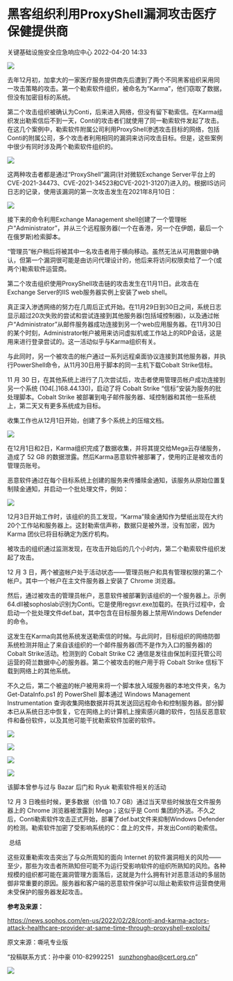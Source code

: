 #  黑客组织利用ProxyShell漏洞攻击医疗保健提供商   
 关键基础设施安全应急响应中心   2022-04-20 14:33  
  
![](https://mmbiz.qpic.cn/sz_mmbiz_jpg/wpkib3J60o2icQdxq7ekQQqPgjZPyf3ufmzNjhpz1bJpLPx6QARiaFNueUwmxyg8t1p6t2oSvxxsEjqYwAaTYBUpg/640?wx_fmt=jpeg "")  
  
去年12月初，加拿大的一家医疗服务提供商先后遭到了两个不同黑客组织采用同一攻击策略的攻击。第一个勒索软件组织，被命名为“Karma”，他们窃取了数据，但没有加密目标的系统。  
  
第二个攻击组织被确认为Conti，后来进入网络，但没有留下勒索信。在Karma组织发出勒索信后不到一天，Conti的攻击者们就使用了同一勒索软件发起了攻击。在这几个案例中，勒索软件附属公司利用ProxyShell渗透攻击目标的网络，包括Conti的附属公司，多个攻击者利用相同的漏洞来访问攻击目标。但是，这些案例中很少有同时涉及两个勒索软件组织的。  
  
![](https://mmbiz.qpic.cn/sz_mmbiz_jpg/iaz5iaQYxGogsfQcwvibHxyNaIXyzoyjA7ZtNXdy1vdLQUwGAzaYe3EwBctCQWf3BuVibyFuROicM7yXia4HTNpwKfiaQ/640?wx_fmt=jpeg "")  
  
这两种攻击者都是通过“ProxyShell”漏洞(针对微软Exchange Server平台上的CVE-2021-34473、CVE-2021-34523和CVE-2021-31207)进入的。根据IIS访问日志的记录，使用该漏洞的第一次攻击发生在2021年8月10日：  
  
![](https://mmbiz.qpic.cn/sz_mmbiz_png/wpkib3J60o2icQdxq7ekQQqPgjZPyf3ufmbpicUWXDe3ico1OWnzXjRt8pPriclGCcTSNEKuG9q2oQ6DySM6BGYKrQA/640?wx_fmt=png "")  
  
接下来的命令利用Exchange Management shell创建了一个管理帐户“Administrator”，并从三个远程服务器(一个在香港，另一个在伊朗，最后一个在俄罗斯)检索脚本。  
  
“管理员”帐户稍后将被其中一名攻击者用于横向移动。虽然无法从可用数据中确认，但第一个漏洞很可能是由访问代理设计的，他后来将访问权限卖给了一个(或两个)勒索软件运营商。  
  
第二个攻击组织使用ProxyShell攻击链的攻击发生在11月11日。此攻击在Exchange Server的IIS web服务器实例上安装了web shell。  
  
真正深入渗透网络的努力在几周后正式开始。在11月29日到30日之间，系统日志显示超过20次失败的尝试和尝试连接到其他服务器(包括域控制器)，以及通过帐户“Administrator”从邮件服务器成功连接到另一个web应用服务器。在11月30日的某个时刻，Administrator帐户被用来访问虚拟机或工作站上的RDP会话，这是用来进行登录尝试的。这一活动似乎与Karma组织有关。  
  
与此同时，另一个被攻击的帐户通过一系列远程桌面协议连接到其他服务器，并执行PowerShell命令，从11月30日用于脚本的同一主机下载Cobalt Strike信标。  
  
11 月 30 日，在其他系统上进行了几次尝试后，攻击者使用管理员帐户成功连接到另一个系统 (104[.]168.44.130)，启动了将 Cobalt Strike “信标”安装为服务的批处理脚本。Cobalt Strike 被部署到电子邮件服务器、域控制器和其他一些系统上，第二天又有更多系统成为目标。  
  
收集工作也从12月1日开始，创建了多个系统上的压缩文档。  
  
![](https://mmbiz.qpic.cn/sz_mmbiz_jpg/iaz5iaQYxGogsfQcwvibHxyNaIXyzoyjA7ZzH53MufHF2OIoguCXibUPEqHHDR7csFpgaCnP3QeWiaCBI6SBG477mWg/640?wx_fmt=jpeg "")  
  
在12月1日和2日，Karma组织完成了数据收集，并将其提交给Mega云存储服务，造成了 52 GB 的数据泄露。然后Karma恶意软件被部署了，使用的正是被攻击的管理员账号。  
  
恶意软件通过在每个目标系统上创建的服务来传播赎金通知，该服务从原始位置复制赎金通知，并启动一个批处理文件，例如：  
  
![](https://mmbiz.qpic.cn/sz_mmbiz_png/wpkib3J60o2icQdxq7ekQQqPgjZPyf3ufmWXibIkuu1z0OuI5lu7NFa5ibWI0kFeF7go3iaDbTjfP4g1kKdcvnrLnEA/640?wx_fmt=png "")  
  
12月3日开始工作时，该组织的员工发现，“Karma”赎金通知作为壁纸出现在大约20个工作站和服务器上。这封勒索信声称，数据只是被外泄，没有加密，因为 Karma 团伙已将目标确定为医疗机构。  
  
被攻击的组织通过监测发现，在攻击开始后的几个小时内，第二个勒索软件组织发起了攻击。  
  
12 月 3 日，两个被盗帐户处于活动状态——管理员帐户和具有管理权限的第二个帐户。其中一个帐户在主文件服务器上安装了 Chrome 浏览器。  
  
然后，通过被攻击的管理员帐户，恶意软件被部署到该组织的一个服务器上。示例64.dll被sophoslab识别为Conti。它是使用regsvr.exe加载的。在执行过程中，会启动一个批处理文件def.bat，其中包含在目标服务器上禁用Windows Defender的命令。  
  
这发生在Karma向其他系统发送勒索信的时候。与此同时，目标组织的网络防御系统检测并阻止了来自该组织的一个邮件服务器(而不是作为入口的服务器)的Cobalt Strike活动。检测到的 Cobalt Strike C2 通信是发往由保加利亚托管公司运营的荷兰数据中心的服务器。第二个被攻击的帐户用于将 Cobalt Strike 信标下载到网络上的其他系统。  
  
不久之后，第二个被盗的帐户被用来将一个脚本放入域服务器的本地文件夹，名为 Get-DataInfo.ps1 的 PowerShell 脚本通过 Windows Management Instrumentation 查询收集网络数据并将其发送回远程命令和控制服务器。部分脚本已从系统日志中恢复，它在网络上的计算机上搜索感兴趣的软件，包括反恶意软件和备份软件，以及其他可能干扰勒索软件加密的软件。  
  
![](https://mmbiz.qpic.cn/sz_mmbiz_png/wpkib3J60o2icQdxq7ekQQqPgjZPyf3ufmFg12lFeUa0eJPByWt4TCyvdfJejxGbWhzhMZ5avgXCZ6q9qx2XiaCMA/640?wx_fmt=png "")  
  
![](https://mmbiz.qpic.cn/sz_mmbiz_png/wpkib3J60o2icQdxq7ekQQqPgjZPyf3ufm2TVdgkZgvVqnXHh051I8PJOgElg9gd2iaEIEv9wNpNkHyZHgQoxqoYg/640?wx_fmt=png "")  
  
![](https://mmbiz.qpic.cn/sz_mmbiz_png/wpkib3J60o2icQdxq7ekQQqPgjZPyf3ufmwqAXcMNdOsgVX81ZqC3mrvVAUSej1VQw4AGibbmOG9bhHNMCiasPCfBg/640?wx_fmt=png "")  
  
![](https://mmbiz.qpic.cn/sz_mmbiz_png/wpkib3J60o2icQdxq7ekQQqPgjZPyf3ufmjqohcHTpZYYoeYvTGnxLK6Xpar0uHlsP6mFRibKsgOCvk0cGuC5jHPg/640?wx_fmt=png "")  
  
该脚本曾参与过与 Bazar 后门和 Ryuk 勒索软件相关的活动  
  
12 月 3 日晚些时候，更多数据（价值 10.7 GB）通过当天早些时候放在文件服务器上的 Chrome 浏览器被泄露到 Mega；这似乎是 Conti 集团的外逃。不久之后，Conti勒索软件攻击正式开始，部署了def.bat文件来抑制Windows Defender的检测。勒索软件加密了受影响系统的C：盘上的文件，并发出Conti的勒索信。  
  
 总结  
  
这些双重勒索攻击突出了与众所周知的面向 Internet 的软件漏洞相关的风险——至少，那些为攻击者所熟知但可能不为运行受影响软件的组织所熟知的风险。各种规模的组织都可能在漏洞管理方面落后，这就是为什么拥有针对恶意活动的多层防御非常重要的原因。服务器和客户端的恶意软件保护可以阻止勒索软件运营商使用未受保护的服务器发起攻击。  
  
**参考及来源：**  
  
https://news.sophos.com/en-us/2022/02/28/conti-and-karma-actors-attack-healthcare-provider-at-same-time-through-proxyshell-exploits/  
  
  
  
原文来源：嘶吼专业版  
  
“投稿联系方式：孙中豪 010-82992251   sunzhonghao@cert.org.cn”  
  
![](https://mmbiz.qpic.cn/sz_mmbiz_jpg/iaz5iaQYxGogucKMiatGyfBHlfj74r3CyPxEBrV0oOOuHICibgHwtoIGayOIcmJCIsAn02z2yibtfQylib07asMqYAEw/640?wx_fmt=jpeg "")  
